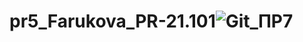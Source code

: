# pr5_Farukova_PR-21.101![Git_ПР7](https://user-images.githubusercontent.com/92201924/234566280-de76881b-5644-4954-9f26-d464c84bb352.png)
